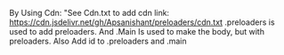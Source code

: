 By Using Cdn:
  "See Cdn.txt to add cdn
  link:  https://cdn.jsdelivr.net/gh/Apsanishant/preloaders/cdn.txt
.preloaders is used to add preloaders. And .Main Is used to make the body, but with preloaders.
Also Add id to .preloaders and .main
